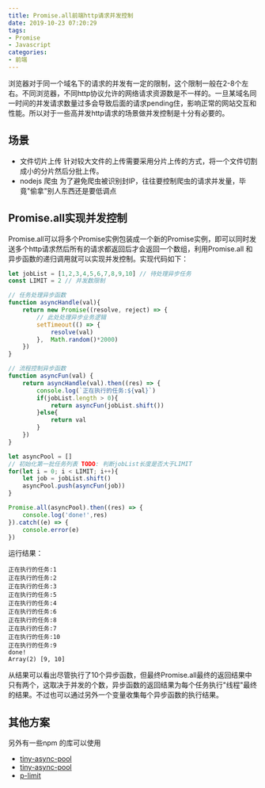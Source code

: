```yaml
---
title: Promise.all前端http请求并发控制
date: 2019-10-23 07:20:29
tags: 
- Promise
- Javascript
categories: 
- 前端
---
```

浏览器对于同一个域名下的请求的并发有一定的限制，这个限制一般在2-8个左右。不同浏览器，不同http协议允许的网络请求资源数是不一样的。一旦某域名同一时间的并发请求数量过多会导致后面的请求pending住，影响正常的网站交互和性能。所以对于一些高并发http请求的场景做并发控制是十分有必要的。
<!-- more -->

## 场景

- 文件切片上传
针对较大文件的上传需要采用分片上传的方式，将一个文件切割成小的分片然后分批上传。
- nodejs 爬虫
为了避免爬虫被识别封IP，往往要控制爬虫的请求并发量，毕竟"偷拿"别人东西还是要低调点


## Promise.all实现并发控制
Promise.all可以将多个Promise实例包装成一个新的Promise实例，即可以同时发送多个http请求然后所有的请求都返回后才会返回一个数组，利用Promise.all 和异步函数的递归调用就可以实现并发控制。实现代码如下：
``` javascript
let jobList = [1,2,3,4,5,6,7,8,9,10] // 待处理异步任务
const LIMIT = 2 // 并发数限制

// 任务处理异步函数
function asyncHandle(val){
    return new Promise((resolve, reject) => {
        // 此处处理异步业务逻辑
        setTimeout(() => { 
            resolve(val)
        },  Math.random()*2000)
    })
}

// 流程控制异步函数
function asyncFun(val) {
    return asyncHandle(val).then((res) => {
        console.log(`正在执行的任务:${val}`)
        if(jobList.length > 0){
            return asyncFun(jobList.shift())
        }else{
            return val
        }
    })
}

let asyncPool = []
// 初始化第一批任务列表 TODO: 判断jobList长度是否大于LIMIT
for(let i = 0; i < LIMIT; i++){
    let job = jobList.shift()
    asyncPool.push(asyncFun(job))
}

Promise.all(asyncPool).then((res) => {
    console.log('done!',res)
}).catch((e) => {
    console.error(e)
})
```

运行结果：
```
正在执行的任务:1
正在执行的任务:2
正在执行的任务:3
正在执行的任务:5
正在执行的任务:4
正在执行的任务:6
正在执行的任务:8
正在执行的任务:7
正在执行的任务:10
正在执行的任务:9
done!
Array(2) [9, 10]
```
从结果可以看出尽管执行了10个异步函数，但最终Promise.all最终的返回结果中只有两个，这取决于并发的个数，异步函数的返回结果为每个任务执行"线程"最终的结果。不过也可以通过另外一个变量收集每个异步函数的执行结果。

## 其他方案
另外有一些npm 的库可以使用
- [tiny-async-pool](https://www.npmjs.com/package/tiny-async-pool)
- [tiny-async-pool](https://www.npmjs.com/package/es6-promise-pool)
- [p-limit](https://www.npmjs.com/package/p-limit)


